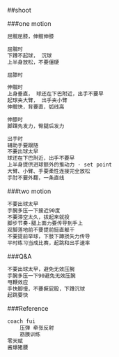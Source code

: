 ##shoot

###one motion
```markdown
屈髋屈膝，伸髋伸膝

屈髋时
下蹲不起球， 沉球
上半身放松，不要僵硬

屈膝时

伸髋时
上身垂直， 球还在下巴附近，出手不要早
起球夹大臂， 出手夹小臂
伸髋快，背要直，弧线高

伸膝时
脚踝先发力，臀腿后发力

出手时
辅助手要跟随
不要出球太早
球还在下巴附近，出手不要早
上半身提供进球额外的推动力 - set point
大臂、小臂、手要柔性连接完全放松
手肘不要外翻，一条直线
```

###two motion
```markdown
不要出球太早
手腕多压一下接近90度
不要滞空太久，拔起来就投
脚步节奏-腿上面力要传导到手上
双脚落地前不要提前挺直躯干
不要提前举球，下肢下蹲损失力传导
平时练习当成比赛，起跳和出手速率
```


###Q&A
```markdown
不要出球太早，避免无效压腕
手腕多压一下90避免无效压腕
甩鞭效应
手快脚慢，不要撅屁股，下蹲沉球
起跳要快
```


###Reference
```markdown
coach fui
    压弹 牵张反射
    筋膜训练
零天赋
酱爆猪腰
```